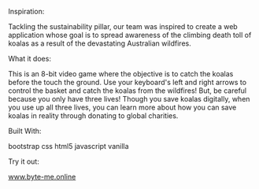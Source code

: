 Inspiration:

Tackling the sustainability pillar, our team was inspired to create a web application whose goal is to spread awareness of the climbing death toll of koalas as a result of the devastating Australian wildfires.

What it does:

This is an 8-bit video game where the objective is to catch the koalas before the touch the ground. Use your keyboard's left and right arrows to control the basket and catch the koalas from the wildfires! But, be careful because you only have three lives! Though you save koalas digitally, when you use up all three lives, you can learn more about how you can save koalas in reality through donating to global charities.

Built With:

bootstrap
css
html5
javascript
vanilla

Try it out:

www.byte-me.online
